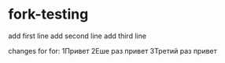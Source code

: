 # fork-testing

add first line
add second line
add third line

changes for for:
1Привет
2Еше раз привет
3Третий раз привет
